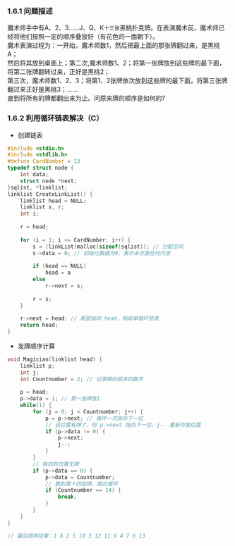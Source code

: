 ### 1.6.1 问题描述
魔术师手中有A、2、3……J、Q、K`十三张`黑桃扑克牌。在表演魔术前，魔术师已经将他们按照一定的顺序叠放好（有花色的一面朝下）。<br>
魔术表演过程为：一开始，魔术师数1，然后把最上面的那张牌翻过来，是黑桃A；<br>
然后将其放到桌面上；第二次,魔术师数1、2；将第一张牌放到这些牌的最下面，将第二张牌翻转过来，正好是黑桃2；<br>
第三次，魔术师数1、2、3；将第1、2张牌依次放到这些牌的最下面，将第三张牌翻过来正好是黑桃3；......<br>
直到将所有的牌都翻出来为止。问原来牌的顺序是如何的?

### 1.6.2 利用循环链表解决（C）
- 创建链表
```cpp
#include <stdio.h>
#include <stdlib.h>
#define CardNumber = 13
typedef struct node {
    int data;
    struct node *next;
}sqlist, *linklist;
linklist CreateLinkList() {
    linklist head = NULL;
    linklist s, r;
    int i;
    
    r = head;
    
    for (i = 1; i <= CardNumber; i++) {
        s = (linkList)malloc(sizeof(sqlist)); // 分配空间
        s->data = 0; // 初始化数据为0，表示未存放任何内容
        
        if (head == NULL) 
            head = a
        else 
            r->next = s;
            
        r = s;
    }
    
    r->next = head; // 尾部指向 head，构成单循环链表
    return head;
}
```

- 发牌顺序计算
```cpp
void Magician(linklist head) {
    linklist p;
    int j;
    int Countnumber = 2; // 记录牌的顺序的数字
    
    p = head;
    p->data = 1; // 第一张牌放1
    while(1) {
        for (j = 0; j < Countnumber; j++) {
            p = p->next; // 循环一次指向下一位
            // 该位置有牌了，则 p->next 指向下一位，j-- 重新存放位置
            if (p->data != 0) {
                p->next;
                j--;
            }
        }
        // 指向的位置无牌
        if (p->data == 0) {
            p->data = Countnumber;
            // 数到第十四张牌，跳出循环
            if (Countnumber == 14) {
                break;
            }
        }
    }
}

// 最后顺序结果：1 8 2 5 10 3 12 11 9 4 7 6 13
```

